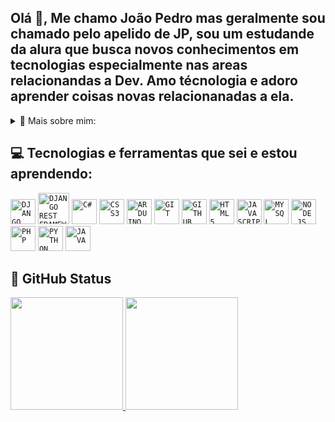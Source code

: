 ## Olá 👋, Me chamo João Pedro mas geralmente sou chamado pelo apelido de JP, sou um estudande da alura que busca novos conhecimentos em tecnologias especialmente nas areas relacionandas a Dev. Amo técnologia e adoro aprender coisas novas relacionanadas a ela. 

<details>
<summary>👦 Mais sobre mim:</summary>

- 🏢 Atualmente não estou trabalhando porem estou em busca de um emprego como Dev Back-end.
- 📚 Estou atualmente estudando: Python, JavaScript para Back-end, DevOps e GitHub
- 👯 Durante o Ensino Médio fiz dois trabalhos que são legais de citar, o primeiro foi o TCC onde meu grupo criou um pequeno robo em formato de carro chamado Citrus-Car que tem o intuito de ajudar os agricultores familiares durante a plantação de Citros, onde com esse projeto fomos classificados a participar da 3M e o outro projeto é chamado de notes que é um aplicativo de notas para ajudar no dia a dia.
- 🤔 No futuro pretendo estudar sobre: IA mas precisamente sobre o chatGPT para melhorar minha produtividade, MySqlite, AWS, JavaScript para front-end e desenvolvimento de jogos
- 💬 Converse comigo sobre técnologia, animes e jogos
- 📫 Meus contatos: 
<div>
<a href = "lagendarygamer88@gmail.com"><img loading="lazy" src="https://img.shields.io/badge/Gmail-D14836?style=for-the-badge&logo=gmail&logoColor=white" target="_blank"></a>
<a href="https://www.linkedin.com/in/joao-pedro-295191276/" target="_blank"><img loading="lazy" src="https://img.shields.io/badge/-LinkedIn-%230077B5?style=for-the-badge&logo=linkedin&logoColor=white" target="_blank"></a>   
</div>
- 🏡 Moro em Sumaré no estado de São Paulo.
</details>

## 💻 Tecnologias e ferramentas que sei e estou aprendendo:
<code><img loading="lazy" src="https://cdn.jsdelivr.net/gh/devicons/devicon@latest/icons/django/django-plain.svg" width="40" height="40" title = "DJANGO"/></code> <code><img loading="lazy" src="https://cdn.jsdelivr.net/gh/devicons/devicon@latest/icons/djangorest/djangorest-line.svg" width="50" height="50" title = "DJANGO REST FRAMEWORK"/></code> <code><img loading="lazy" src="https://cdn.jsdelivr.net/gh/devicons/devicon@latest/icons/csharp/csharp-original.svg" width="40" height="40" title = "C#"/></code> <code><img loading="lazy" src="https://cdn.jsdelivr.net/gh/devicons/devicon@latest/icons/css3/css3-original.svg" width="40" height="40" title = "CSS3"/></code> <code><img loading="lazy" src="https://cdn.jsdelivr.net/gh/devicons/devicon@latest/icons/arduino/arduino-original.svg" width="40" height="40" title = "ARDUINO"/></code> <code><img loading="lazy" src="https://cdn.jsdelivr.net/gh/devicons/devicon/icons/git/git-original.svg" width="40" height="40" title = "GIT"/></code> <code><img loading="lazy" src="https://cdn.jsdelivr.net/gh/devicons/devicon@latest/icons/github/github-original.svg" width="40" height="40" title = "GITHUB"/></code> <code><img loading="lazy" src="https://cdn.jsdelivr.net/gh/devicons/devicon@latest/icons/html5/html5-original-wordmark.svg" width="40" height="40" title = "HTML5"/></code> <code><img loading="lazy" src="https://cdn.jsdelivr.net/gh/devicons/devicon@latest/icons/javascript/javascript-original.svg" width="40" height="40" title = "JAVASCRIPT" /></code> <code><img loading="lazy" src="https://cdn.jsdelivr.net/gh/devicons/devicon@latest/icons/mysql/mysql-original-wordmark.svg" width="40" height="40" title = "MYSQL"/></code> <code><img loading="lazy" src="https://cdn.jsdelivr.net/gh/devicons/devicon@latest/icons/nodejs/nodejs-original-wordmark.svg" width="40" height="40" title = "NODE.JS"/></code> <code><img loading="lazy" src="https://cdn.jsdelivr.net/gh/devicons/devicon@latest/icons/php/php-original.svg" width="40" height="40" title = "PHP"/></code> <code><img loading="lazy" src="https://cdn.jsdelivr.net/gh/devicons/devicon@latest/icons/python/python-original-wordmark.svg" width="40" height="40" title = "PYTHON"/></code> <code><img loading="lazy" src="https://cdn.jsdelivr.net/gh/devicons/devicon@latest/icons/java/java-original.svg" width="40" height="40" title = "JAVA"/></code>
## 📱 GitHub Status
<div>
<a href="https://github.com/Dragonofdark">
<img loading="lazy" height="180em" src="https://github-readme-stats.vercel.app/api/top-langs/?username=Dragonofdark&layout=compact&langs_count=7&theme=dracula"/>
<img loading="lazy" height="180em" src="https://github-readme-stats.vercel.app/api?username=Dragonofdark&show_icons=true&theme=dracula&include_all_commits=true&count_private=true"/>
</div>
